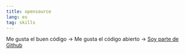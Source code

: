 ```yaml
---
title: opensource
lang: es
tag: skills
---
```


Me gusta el buen código -> Me gusta el código abierto ->
<a href="https://github.com/Sag-Dev" target="blank_">Soy parte de Github</a>
